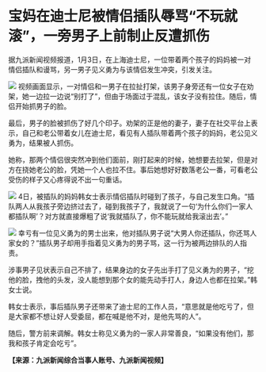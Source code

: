 # 宝妈在迪士尼被情侣插队辱骂“不玩就滚”，一旁男子上前制止反遭抓伤

据九派新闻视频报道，1月3日，在上海迪士尼，一位带着两个孩子的妈妈被一对情侣插队和谩骂，另一男子见义勇为与该情侣发生冲突，引发关注。

![](https://inews.gtimg.com/newsapp_bt/0/15593220825/1000)
视频画面显示，一对情侣和一男子在拉扯打架，该男子身旁还有一位女子在劝架，她一边拉一边说“别打了”，但由于场面过于混乱，该女子没有拉住。随后，情侣开始抓男子的脸。

最后，男子的脸被抓伤了好几个印子。劝架的正是他的妻子，妻子在社交平台上表示，自己和老公带着女儿在迪士尼，看见有人插队带着两个孩子的妈妈，老公见义勇为，结果被人抓伤。

她称，那两个情侣很突然冲到他们面前，刚打起来的时候，她想要去拉架，但是对方在挠她老公的脸，凭她一个人也拉不住。事后她想好好数落老公一番，可看老公受伤的样子又心疼得说不出一句重话。

![](https://inews.gtimg.com/newsapp_bt/0/15593220827/1000)
4日，被插队的妈妈韩女士表示情侣插队时碰到了孩子，与自己发生口角。“插队两人从我孩子旁边挤过去了，碰到我孩子了，我就说了一句‘为什么你们一家人都插队啊’？对方就直接爆粗了说‘我就插队了，你不能玩就给我滚出去’。”

![](https://inews.gtimg.com/newsapp_bt/0/15593220832/1000)
幸亏有一位见义勇为的男士出来，他对插队男子说“大男人你还插队，你还骂人家女的？”插队男子却用手指着见义勇为的男子骂，这一行为被两边排队的人指责。

涉事男子见状表示自己不排了，结果身边的女子先出手打了见义勇为的男子，“挖他的脸，拽他的头发，没人能想到那个女的能先动手打人，身边人也都在拉架。”韩女士说。

韩女士表示，事后插队男子还带来了迪士尼的工作人员，“意思就是他吃亏了，但是大家都不想让好人受委屈，都在喊是他不对，是他先骂的人”。

随后，警方前来调解。韩女士称见义勇为的一家人非常善良，“如果没有他们，那我和孩子肯定会吃亏”。

**【来源：九派新闻综合当事人账号、九派新闻视频】**

